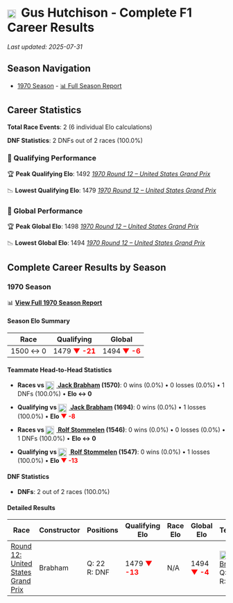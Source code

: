 # <img src="https://upload.wikimedia.org/wikipedia/commons/a/a4/Flag_of_the_United_States.svg" alt="United States" width="20" height="auto" style="vertical-align: middle; margin-right: 5px;" onerror="this.outerHTML='🇺🇸'; this.style.marginRight='5px';"/> Gus Hutchison - Complete F1 Career Results

*Last updated: 2025-07-31*

## Season Navigation

- [1970 Season](#1970-season) - [📊 Full Season Report](../seasons/1970-season-report)

## Career Statistics

**Total Race Events**: 2 (6 individual Elo calculations)

**DNF Statistics**: 2 DNFs out of 2 races (100.0%)

### 🏁 Qualifying Performance

🏆 **Peak Qualifying Elo**: 1492
   *[1970 Round 12 – United States Grand Prix](../seasons/1970-season-report#round-12-united-states-grand-prix)*

📉 **Lowest Qualifying Elo**: 1479
   *[1970 Round 12 – United States Grand Prix](../seasons/1970-season-report#round-12-united-states-grand-prix)*

### 🌟 Global Performance

🏆 **Peak Global Elo**: 1498
   *[1970 Round 12 – United States Grand Prix](../seasons/1970-season-report#round-12-united-states-grand-prix)*

📉 **Lowest Global Elo**: 1494
   *[1970 Round 12 – United States Grand Prix](../seasons/1970-season-report#round-12-united-states-grand-prix)*


## Complete Career Results by Season

### 1970 Season

📊 **[View Full 1970 Season Report](../seasons/1970-season-report)**

#### Season Elo Summary

| Race | Qualifying | Global |
|------|------------|--------|
| 1500 ↔ 0 | 1479 **<span style="color: red;">▼ -21</span>** | 1494 **<span style="color: red;">▼ -6</span>** |

#### Teammate Head-to-Head Statistics

- **Races vs [<img src="https://upload.wikimedia.org/wikipedia/commons/8/88/Flag_of_Australia_%28converted%29.svg" alt="Australia" width="20" height="auto" style="vertical-align: middle; margin-right: 5px;" onerror="this.outerHTML='🇦🇺'; this.style.marginRight='5px';"/> Jack Brabham](jack-brabham) (1570)**: 0 wins (0.0%) • 0 losses (0.0%) • 1 DNFs (100.0%) • **Elo ↔ 0**
- **Qualifying vs [<img src="https://upload.wikimedia.org/wikipedia/commons/8/88/Flag_of_Australia_%28converted%29.svg" alt="Australia" width="20" height="auto" style="vertical-align: middle; margin-right: 5px;" onerror="this.outerHTML='🇦🇺'; this.style.marginRight='5px';"/> Jack Brabham](jack-brabham) (1694)**: 0 wins (0.0%) • 1 losses (100.0%) • **Elo <span style="color: red;">▼ -8</span>**

- **Races vs [<img src="https://upload.wikimedia.org/wikipedia/commons/b/ba/Flag_of_Germany.svg" alt="Germany" width="20" height="auto" style="vertical-align: middle; margin-right: 5px;" onerror="this.outerHTML='🇩🇪'; this.style.marginRight='5px';"/> Rolf Stommelen](rolf-stommelen) (1546)**: 0 wins (0.0%) • 0 losses (0.0%) • 1 DNFs (100.0%) • **Elo ↔ 0**
- **Qualifying vs [<img src="https://upload.wikimedia.org/wikipedia/commons/b/ba/Flag_of_Germany.svg" alt="Germany" width="20" height="auto" style="vertical-align: middle; margin-right: 5px;" onerror="this.outerHTML='🇩🇪'; this.style.marginRight='5px';"/> Rolf Stommelen](rolf-stommelen) (1547)**: 0 wins (0.0%) • 1 losses (100.0%) • **Elo <span style="color: red;">▼ -13</span>**

#### DNF Statistics

- **DNFs**: 2 out of 2 races (100.0%)

#### Detailed Results

| Race | Constructor | Positions | Qualifying Elo | Race Elo | Global Elo | Teammate |
|------|-------------|-----------|----------------|----------|------------|----------|
| [Round 12: United States Grand Prix](../seasons/1970-season-report#round-12-united-states-grand-prix) | Brabham | Q: 22<br/>R: DNF | 1479 **<span style="color: red;">▼ -13</span>** | N/A | 1494 **<span style="color: red;">▼ -4</span>** | [<img src="https://upload.wikimedia.org/wikipedia/commons/8/88/Flag_of_Australia_%28converted%29.svg" alt="Australia" width="20" height="auto" style="vertical-align: middle; margin-right: 5px;" onerror="this.outerHTML='🇦🇺'; this.style.marginRight='5px';"/> Jack Brabham](jack-brabham)<br/>Q: 16<br/>R: 10 |

